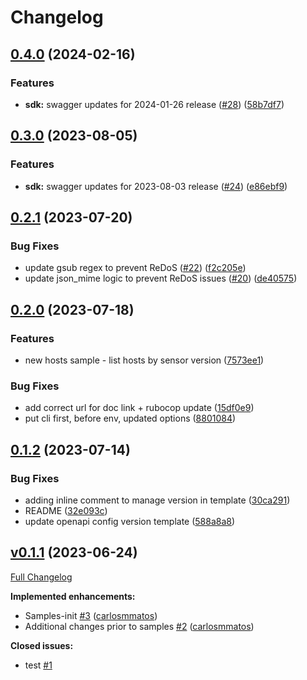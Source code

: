# Changelog

## [0.4.0](https://github.com/CrowdStrike/crimson-falcon/compare/v0.3.0...v0.4.0) (2024-02-16)


### Features

* **sdk:** swagger updates for 2024-01-26 release ([#28](https://github.com/CrowdStrike/crimson-falcon/issues/28)) ([58b7df7](https://github.com/CrowdStrike/crimson-falcon/commit/58b7df7b89c5ac0b601e63bee50958312c643182))

## [0.3.0](https://github.com/CrowdStrike/crimson-falcon/compare/v0.2.1...v0.3.0) (2023-08-05)


### Features

* **sdk:** swagger updates for 2023-08-03 release ([#24](https://github.com/CrowdStrike/crimson-falcon/issues/24)) ([e86ebf9](https://github.com/CrowdStrike/crimson-falcon/commit/e86ebf99d7a11a9fd7ab4c4b1caad0d5b2ef9b6c))

## [0.2.1](https://github.com/CrowdStrike/crimson-falcon/compare/v0.2.0...v0.2.1) (2023-07-20)


### Bug Fixes

* update gsub regex to prevent ReDoS ([#22](https://github.com/CrowdStrike/crimson-falcon/issues/22)) ([f2c205e](https://github.com/CrowdStrike/crimson-falcon/commit/f2c205e7251dd82b378789b746959fc349f364fd))
* update json_mime logic to prevent ReDoS issues ([#20](https://github.com/CrowdStrike/crimson-falcon/issues/20)) ([de40575](https://github.com/CrowdStrike/crimson-falcon/commit/de4057575b1ef4852bd204b10fe19654fd05da4e))

## [0.2.0](https://github.com/CrowdStrike/crimson-falcon/compare/v0.1.2...v0.2.0) (2023-07-18)


### Features

* new hosts sample - list hosts by sensor version ([7573ee1](https://github.com/CrowdStrike/crimson-falcon/commit/7573ee114cb1661db113fba443d5b48e2414e792))


### Bug Fixes

* add correct url for doc link + rubocop update ([15df0e9](https://github.com/CrowdStrike/crimson-falcon/commit/15df0e9c3e5117dac7739388c13400d5a79262c3))
* put cli first, before env, updated options ([8801084](https://github.com/CrowdStrike/crimson-falcon/commit/880108458a7c7cbb00d21d39a7d8fea6ee3921b6))

## [0.1.2](https://github.com/CrowdStrike/crimson-falcon/compare/v0.1.1...v0.1.2) (2023-07-14)


### Bug Fixes

* adding inline comment to manage version in template ([30ca291](https://github.com/CrowdStrike/crimson-falcon/commit/30ca29176684978d24b5341abcf4ef5d402aa9d9))
* README ([32e093c](https://github.com/CrowdStrike/crimson-falcon/commit/32e093c0658898ed25c729e2f48d9755e7c8a81c))
* update openapi config version template ([588a8a8](https://github.com/CrowdStrike/crimson-falcon/commit/588a8a85a92b699aec1e9dc3bce3ae638ec0f337))

## [v0.1.1](https://github.com/CrowdStrike/crimson-falcon/tree/v0.1.1) (2023-06-24)

[Full Changelog](https://github.com/CrowdStrike/crimson-falcon/compare/b06a0cabc2a773a3f1a5893a3bbd18fd0191618b...v0.1.1)

**Implemented enhancements:**

- Samples-init [\#3](https://github.com/CrowdStrike/crimson-falcon/pull/3) ([carlosmmatos](https://github.com/carlosmmatos))
- Additional changes prior to samples [\#2](https://github.com/CrowdStrike/crimson-falcon/pull/2) ([carlosmmatos](https://github.com/carlosmmatos))

**Closed issues:**

- test [\#1](https://github.com/CrowdStrike/crimson-falcon/issues/1)
